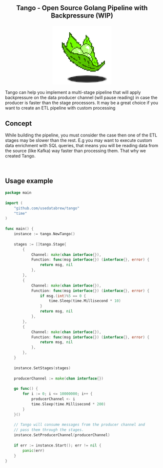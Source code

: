 ## <p align="center">Tango - Open Source Golang Pipeline with Backpressure (WIP)</p>

<p align="center">
  <img src="./image/logo.png" alt="">
</p>

Tango can help you implement a multi-stage pipeline that will apply backpressure on the data producer channel (will pause
reading)
in case the producer is faster than the stage processors. It may be a great choice if you want to create an ETL pipeline with
custom processing

## Concept
While building the pipeline, you must consider the case then one of the ETL stages may be slower than the rest.
E.g you may want to execute custom data enrichment with SQL queries, that means you will be reading data from the source (like Kafka)
way faster than processing them. That why we created Tango.

<p align="center">
<img src="https://miro.medium.com/v2/resize:fit:640/format:webp/1*B6KBntP9kiFBPN7NXlGruQ.gif" alt="">
</p>

## Usage example

```go
package main

import (
	"github.com/usedatabrew/tango"
	"time"
)

func main() {
	instance := tango.NewTango()

	stages := []tango.Stage{
		{
			Channel: make(chan interface{}),
			Function: func(msg interface{}) (interface{}, error) {
				return msg, nil
			},
		},
		{
			Channel: make(chan interface{}),
			Function: func(msg interface{}) (interface{}, error) {
				if msg.(int)%5 == 0 {
					time.Sleep(time.Millisecond * 10)
				}
				return msg, nil
			},
		},
		{
			Channel: make(chan interface{}),
			Function: func(msg interface{}) (interface{}, error) {
				return msg, nil
			},
		},
	}
	
	instance.SetStages(stages)

	producerChannel := make(chan interface{})

	go func() {
		for i := 0; i <= 10000000; i++ {
			producerChannel <- i
			time.Sleep(time.Millisecond * 200)
		}
	}()

	// Tango will consume messages from the producer channel and 
	// pass them through the stages.
	instance.SetProducerChannel(producerChannel)
	
	if err := instance.Start(); err != nil {
		panic(err)
	}
}
```